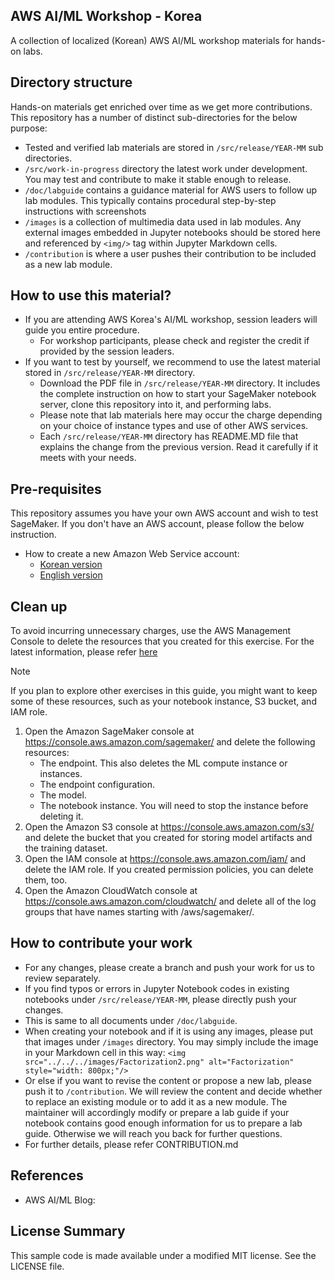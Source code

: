 ## AWS AI/ML Workshop - Korea

A collection of localized (Korean) AWS AI/ML workshop materials for hands-on labs. 

## Directory structure

Hands-on materials get enriched over time as we get more contributions. This repository has a number of distinct sub-directories for the below purpose:  

* Tested and verified lab materials are stored in `/src/release/YEAR-MM` sub directories. 
* `/src/work-in-progress` directory the latest work under development. You may test and contribute to make it stable enough to release. 
* `/doc/labguide` contains a guidance material for AWS users to follow up lab modules. This typically contains procedural step-by-step instructions with screenshots
* `/images` is a collection of multimedia data used in lab modules. Any external images embedded in Jupyter notebooks should be stored here and referenced by `<img/>` tag within Jupyter Markdown cells.
* `/contribution` is where a user pushes their contribution to be included as a new lab module.

## How to use this material?

* If you are attending AWS Korea's AI/ML workshop, session leaders will guide you entire procedure.
    * For workshop participants, please check and register the credit if provided by the session leaders.
* If you want to test by yourself, we recommend to use the latest material stored in `/src/release/YEAR-MM` directory. 
    * Download the PDF file in `/src/release/YEAR-MM` directory. It includes the complete instruction on how to start your SageMaker notebook server, clone this repository into it, and performing labs.
    * Please note that lab materials here may occur the charge depending on your choice of instance types and use of other AWS services. 
    * Each `/src/release/YEAR-MM` directory has README.MD file that explains the change from the previous version. Read it carefully if it meets with your needs.

## Pre-requisites

This repository assumes you have your own AWS account and wish to test SageMaker. If you don't have an AWS account, please follow the below instruction.

* How to create a new Amazon Web Service account:
    * [Korean version](https://s3.ap-northeast-2.amazonaws.com/pilho-immersionday-public-material/download/AWS+%E1%84%80%E1%85%A8%E1%84%8C%E1%85%A5%E1%86%BC+%E1%84%89%E1%85%A2%E1%86%BC%E1%84%89%E1%85%A5%E1%86%BC+%E1%84%80%E1%85%A1%E1%84%8B%E1%85%B5%E1%84%83%E1%85%B3.pdf)
    * [English version](https://aws.amazon.com/premiumsupport/knowledge-center/create-and-activate-aws-account/)

## Clean up
To avoid incurring unnecessary charges, use the AWS Management Console to delete the resources that you created for this exercise. For the latest information, please refer [here](https://docs.aws.amazon.com/sagemaker/latest/dg/ex1-cleanup.html)

Note

 If you plan to explore other exercises in this guide, you might want to keep some of these resources, such as your notebook instance, S3 bucket, and IAM role.

1. Open the Amazon SageMaker console at https://console.aws.amazon.com/sagemaker/ and delete the following resources:
    * The endpoint. This also deletes the ML compute instance or instances.
    * The endpoint configuration.
    * The model.
    * The notebook instance. You will need to stop the instance before deleting it.
2. Open the Amazon S3 console at https://console.aws.amazon.com/s3/ and delete the bucket that you created for storing model artifacts and the training dataset.
3. Open the IAM console at https://console.aws.amazon.com/iam/ and delete the IAM role. If you created permission policies, you can delete them, too.
4. Open the Amazon CloudWatch console at https://console.aws.amazon.com/cloudwatch/ and delete all of the log groups that have names starting with /aws/sagemaker/.

## How to contribute your work

* For any changes, please create a branch and push your work for us to review separately.
* If you find typos or errors in Jupyter Notebook codes in existing notebooks under `/src/release/YEAR-MM`, please directly push your changes.
* This is same to all documents under `/doc/labguide`.
* When creating your notebook and if it is using any images, please put that images under `/images` directory. You may simply include the image in your Markdown cell in this way: `<img src="../../../images/Factorization2.png" alt="Factorization" style="width: 800px;"/>`
* Or else if you want to revise the content or propose a new lab, please push it to `/contribution`. We will review the content and decide whether to replace an existing module or to add it as a new module. The maintainer will accordingly modify or prepare a lab guide if your notebook contains good enough information for us to prepare a lab guide. Otherwise we will reach you back for further questions.
* For further details, please refer CONTRIBUTION.md

## References
* AWS AI/ML Blog: 

## License Summary

This sample code is made available under a modified MIT license. See the LICENSE file.
